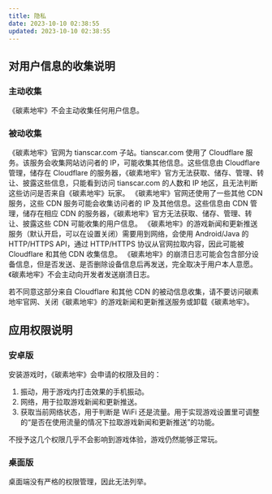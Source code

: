 ```yaml
---
title: 隐私
date: 2023-10-10 02:38:55
updated: 2023-10-10 02:38:55
---
```


## 对用户信息的收集说明

### 主动收集
《碳素地牢》不会主动收集任何用户信息。

### 被动收集
《碳素地牢》官网为 tianscar.com 子站。tianscar.com 使用了 Cloudflare 服务。该服务会收集网站访问者的 IP，可能收集其他信息。这些信息由 Cloudflare 管理，储存在 Cloudflare 的服务器，《碳素地牢》官方无法获取、储存、管理、转让、披露这些信息，只能看到访问 tianscar.com 的人数和 IP 地区，且无法判断这些访问是否来自《碳素地牢》玩家。
《碳素地牢》官网还使用了一些其他 CDN 服务，这些 CDN 服务可能会收集访问者的 IP 及其他信息。这些信息由 CDN 管理，储存在相应 CDN 的服务器，《碳素地牢》官方无法获取、储存、管理、转让、披露这些 CDN 可能收集的用户信息。
《碳素地牢》的游戏新闻和更新推送服务（默认开启，可以在设置关闭）需要用到网络，会使用 Android/Java 的 HTTP/HTTPS API，通过 HTTP/HTTPS 协议从官网拉取内容，因此可能被 Cloudflare 和其他 CDN 收集信息。
《碳素地牢》的崩溃日志可能会包含部分设备信息，但是否发送、是否删除设备信息后再发送，完全取决于用户本人意愿。《碳素地牢》不会主动向开发者发送崩溃日志。

若不同意这部分来自 Cloudflare 和其他 CDN 的被动信息收集，请不要访问碳素地牢官网、关闭《碳素地牢》的游戏新闻和更新推送服务或卸载《碳素地牢》。

## 应用权限说明

### 安卓版
安装游戏时，《碳素地牢》会申请的权限及目的：
1. 振动，用于游戏内打击效果的手机振动。
2. 网络，用于拉取游戏新闻和更新推送。
3. 获取当前网络状态，用于判断是 WiFi 还是流量。用于实现游戏设置里可调整的“是否在使用流量的情况下拉取游戏新闻和更新推送”的功能。

不授予这几个权限几乎不会影响到游戏体验，游戏仍然能够正常玩。

### 桌面版
桌面端没有严格的权限管理，因此无法列举。
